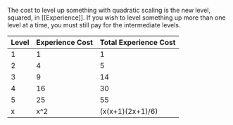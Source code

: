 The cost to level up something with quadratic scaling is the new level, squared, in [[Experience]]. If you wish to level something up more than one level at a time, you must still pay for the intermediate levels.

| Level | Experience Cost | Total Experience Cost |
| ----- | --------------- | --------------------- |
| 1     | 1               | 1                     |
| 2     | 4               | 5                     |
| 3     | 9               | 14                    |
| 4     | 16              | 30                    |
| 5     | 25              | 55                    |
| x     | x^2             | (x(x+1)(2x+1)/6)      |
